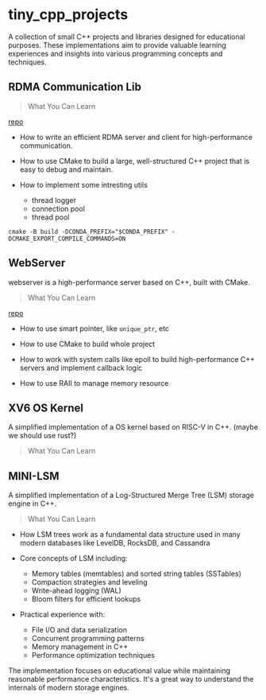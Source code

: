 # tiny_cpp_projects

A collection of small C++ projects and libraries designed for educational purposes. These implementations aim to provide valuable learning experiences and insights into various programming concepts and techniques.

## RDMA Communication Lib

> What You Can Learn

[repo](./projects/rdma_comm/)

- How to write an efficient RDMA server and client for high-performance communication.

- How to use CMake to build a large, well-structured C++ project that is easy to debug and maintain.

- How to implement some intresting utils
  - thread logger
  - connection pool
  - thread pool

```shell
cmake -B build -DCONDA_PREFIX="$CONDA_PREFIX" -DCMAKE_EXPORT_COMPILE_COMMANDS=ON
```

## WebServer

webserver is a high-performance server based on C++, built with CMake.

> What You Can Learn

[repo](./projects/webserver/)

- How to use smart pointer, like `unique_ptr`, etc

- How to use CMake to build whole project

- How to work with system calls like epoll to build high-performance C++ servers and implement callback logic

- How to use RAII to manage memory resource


## XV6 OS Kernel

A simplified implementation of a OS kernel based on RISC-V in C++.
(maybe we should use rust?)

> What You Can Learn

## MINI-LSM

A simplified implementation of a Log-Structured Merge Tree (LSM) storage engine in C++.

> What You Can Learn

- How LSM trees work as a fundamental data structure used in many modern databases like LevelDB, RocksDB, and Cassandra

- Core concepts of LSM including:
  - Memory tables (memtables) and sorted string tables (SSTables)
  - Compaction strategies and leveling
  - Write-ahead logging (WAL)
  - Bloom filters for efficient lookups

- Practical experience with:
  - File I/O and data serialization
  - Concurrent programming patterns
  - Memory management in C++
  - Performance optimization techniques

The implementation focuses on educational value while maintaining reasonable performance characteristics. It's a great way to understand the internals of modern storage engines.

